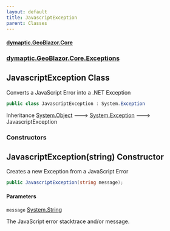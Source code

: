 ```yaml
---
layout: default
title: JavascriptException
parent: Classes
---
```

#### [dymaptic.GeoBlazor.Core](index.html 'index')
### [dymaptic.GeoBlazor.Core.Exceptions](index.html#dymaptic.GeoBlazor.Core.Exceptions 'dymaptic.GeoBlazor.Core.Exceptions')

## JavascriptException Class

Converts a JavaScript Error into a .NET Exception

```csharp
public class JavascriptException : System.Exception
```

Inheritance [System.Object](https://docs.microsoft.com/en-us/dotnet/api/System.Object 'System.Object') &#129106; [System.Exception](https://docs.microsoft.com/en-us/dotnet/api/System.Exception 'System.Exception') &#129106; JavascriptException
### Constructors

<a name='dymaptic.GeoBlazor.Core.Exceptions.JavascriptException.JavascriptException(string)'></a>

## JavascriptException(string) Constructor

Creates a new Exception from a JavaScript Error

```csharp
public JavascriptException(string message);
```
#### Parameters

<a name='dymaptic.GeoBlazor.Core.Exceptions.JavascriptException.JavascriptException(string).message'></a>

`message` [System.String](https://docs.microsoft.com/en-us/dotnet/api/System.String 'System.String')

The JavaScript error stacktrace and/or message.
